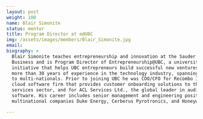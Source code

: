 ```yaml
---
layout: post
weight: 100
name: Blair Simonite
status: mentor
title: Program Director at e@UBC
img: /assets/images/members/Blair_Simonite.jpg
email: 
biography: >
  Blair Simonite teaches entrepreneurship and innovation at the Sauder School of
  Business and is Program Director of Entrepreneurship@UBC, a university-wide
  initiative that helps UBC entrepreneurs build successful new ventures. Blair has
  more than 30 years of experience in the technology industry, spanning startups
  to multi-nationals. Prior to joining UBC he was COO/CFO for Recombo Inc., a
  cloud software firm that provides customer onboarding solutions to the financial
  services sector, and for ACL Services Ltd., the global leader in audit-analytics
  software. His career includes senior management and engineering positions with
  multinational companies Duke Energy, Cerberus Pyrotronics, and Honeywell.

---
```

